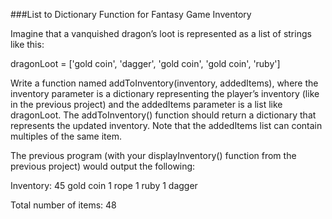 ###List to Dictionary Function for Fantasy Game Inventory

Imagine that a vanquished dragon’s loot is represented as a list of strings like this:

dragonLoot = ['gold coin', 'dagger', 'gold coin', 'gold coin', 'ruby']

Write a function named addToInventory(inventory, addedItems), where the inventory parameter is a dictionary representing the player’s inventory (like in the previous project) and the addedItems parameter is a list like dragonLoot. The addToInventory() function should return a dictionary that represents the updated inventory. Note that the addedItems list can contain multiples of the same item. 

The previous program (with your displayInventory() function from the previous project) would output the following:

Inventory:
45 gold coin
1 rope
1 ruby
1 dagger

Total number of items: 48
